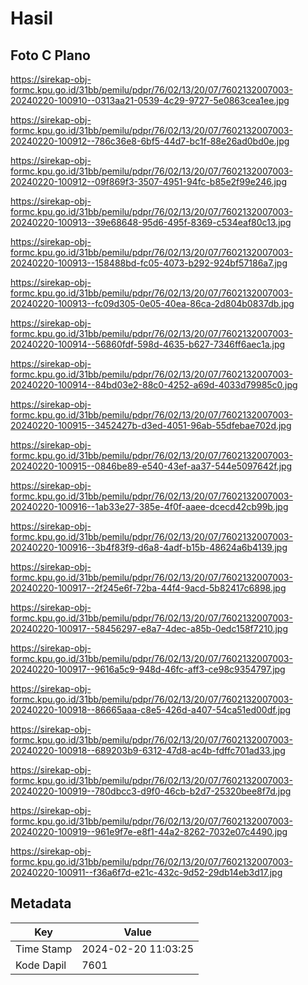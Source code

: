 # Hasil

## Foto C Plano

https://sirekap-obj-formc.kpu.go.id/31bb/pemilu/pdpr/76/02/13/20/07/7602132007003-20240220-100910--0313aa21-0539-4c29-9727-5e0863cea1ee.jpg

https://sirekap-obj-formc.kpu.go.id/31bb/pemilu/pdpr/76/02/13/20/07/7602132007003-20240220-100912--786c36e8-6bf5-44d7-bc1f-88e26ad0bd0e.jpg

https://sirekap-obj-formc.kpu.go.id/31bb/pemilu/pdpr/76/02/13/20/07/7602132007003-20240220-100912--09f869f3-3507-4951-94fc-b85e2f99e246.jpg

https://sirekap-obj-formc.kpu.go.id/31bb/pemilu/pdpr/76/02/13/20/07/7602132007003-20240220-100913--39e68648-95d6-495f-8369-c534eaf80c13.jpg

https://sirekap-obj-formc.kpu.go.id/31bb/pemilu/pdpr/76/02/13/20/07/7602132007003-20240220-100913--158488bd-fc05-4073-b292-924bf57186a7.jpg

https://sirekap-obj-formc.kpu.go.id/31bb/pemilu/pdpr/76/02/13/20/07/7602132007003-20240220-100913--fc09d305-0e05-40ea-86ca-2d804b0837db.jpg

https://sirekap-obj-formc.kpu.go.id/31bb/pemilu/pdpr/76/02/13/20/07/7602132007003-20240220-100914--56860fdf-598d-4635-b627-7346ff6aec1a.jpg

https://sirekap-obj-formc.kpu.go.id/31bb/pemilu/pdpr/76/02/13/20/07/7602132007003-20240220-100914--84bd03e2-88c0-4252-a69d-4033d79985c0.jpg

https://sirekap-obj-formc.kpu.go.id/31bb/pemilu/pdpr/76/02/13/20/07/7602132007003-20240220-100915--3452427b-d3ed-4051-96ab-55dfebae702d.jpg

https://sirekap-obj-formc.kpu.go.id/31bb/pemilu/pdpr/76/02/13/20/07/7602132007003-20240220-100915--0846be89-e540-43ef-aa37-544e5097642f.jpg

https://sirekap-obj-formc.kpu.go.id/31bb/pemilu/pdpr/76/02/13/20/07/7602132007003-20240220-100916--1ab33e27-385e-4f0f-aaee-dcecd42cb99b.jpg

https://sirekap-obj-formc.kpu.go.id/31bb/pemilu/pdpr/76/02/13/20/07/7602132007003-20240220-100916--3b4f83f9-d6a8-4adf-b15b-48624a6b4139.jpg

https://sirekap-obj-formc.kpu.go.id/31bb/pemilu/pdpr/76/02/13/20/07/7602132007003-20240220-100917--2f245e6f-72ba-44f4-9acd-5b82417c6898.jpg

https://sirekap-obj-formc.kpu.go.id/31bb/pemilu/pdpr/76/02/13/20/07/7602132007003-20240220-100917--58456297-e8a7-4dec-a85b-0edc158f7210.jpg

https://sirekap-obj-formc.kpu.go.id/31bb/pemilu/pdpr/76/02/13/20/07/7602132007003-20240220-100917--9616a5c9-948d-46fc-aff3-ce98c9354797.jpg

https://sirekap-obj-formc.kpu.go.id/31bb/pemilu/pdpr/76/02/13/20/07/7602132007003-20240220-100918--86665aaa-c8e5-426d-a407-54ca51ed00df.jpg

https://sirekap-obj-formc.kpu.go.id/31bb/pemilu/pdpr/76/02/13/20/07/7602132007003-20240220-100918--689203b9-6312-47d8-ac4b-fdffc701ad33.jpg

https://sirekap-obj-formc.kpu.go.id/31bb/pemilu/pdpr/76/02/13/20/07/7602132007003-20240220-100919--780dbcc3-d9f0-46cb-b2d7-25320bee8f7d.jpg

https://sirekap-obj-formc.kpu.go.id/31bb/pemilu/pdpr/76/02/13/20/07/7602132007003-20240220-100919--961e9f7e-e8f1-44a2-8262-7032e07c4490.jpg

https://sirekap-obj-formc.kpu.go.id/31bb/pemilu/pdpr/76/02/13/20/07/7602132007003-20240220-100911--f36a6f7d-e21c-432c-9d52-29db14eb3d17.jpg


## Metadata

| Key        | Value               |
| ---------- | ------------------- |
| Time Stamp | 2024-02-20 11:03:25 |
| Kode Dapil | 7601                |




